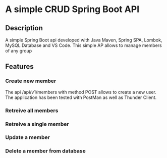 # A simple CRUD Spring Boot API
## Description
A simple Spring Boot api developed with Java Maven, Spring SPA, Lombok, MySQL Database and VS Code.
This simple AP allows to manage members of any group
## Features
### Create new member
The api /api/v1/members with method POST allows to create a new user. The application has been tested with PostMan as well as Thunder Client. 
### Retreive all members
### Retreive a single member
### Update a member
### Delete a member from database
